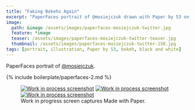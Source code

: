 ```yaml
---
title: "Faking Bokehs Again"
excerpt: "PaperFaces portrait of @mosiejczuk drawn with Paper by 53 on an iPad."
image: 
  path: &image /assets/images/paperfaces-mosiejczuk-twitter.jpg 
  feature: *image
  teaser: /assets/images/paperfaces-mosiejczuk-twitter-teaser.jpg
  thumbnail: /assets/images/paperfaces-mosiejczuk-twitter-150.jpg
tags: [portrait, illustration, Paper by 53, bokeh, black and white]
---
```


PaperFaces portrait of [@mosiejczuk](https://twitter.com/mosiejczuk).

{% include boilerplate/paperfaces-2.md %}

<figure class="third">
  <a href="/assets/images/paperfaces-mosiejczuk-process-1-lg.jpg"><img src="/assets/images/paperfaces-mosiejczuk-process-1-600.jpg" alt="Work in process screenshot"></a>
  <a href="/assets/images/paperfaces-mosiejczuk-process-2-lg.jpg"><img src="/assets/images/paperfaces-mosiejczuk-process-2-600.jpg" alt="Work in process screenshot"></a>
  <a href="/assets/images/paperfaces-mosiejczuk-process-3-lg.jpg"><img src="/assets/images/paperfaces-mosiejczuk-process-3-600.jpg" alt="Work in process screenshot"></a>
  <figcaption>Work in progress screen captures Made with Paper.</figcaption>
</figure>
